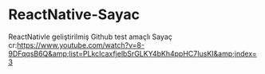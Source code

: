 # ReactNative-Sayac
ReactNativle geliştirilmiş Github test amaçlı Sayaç cr:https://www.youtube.com/watch?v=8-9DFqqsB6Q&amp;list=PLkcIcaxfjelbSrGLKY4bKh4ppHC7IusKI&amp;index=3
